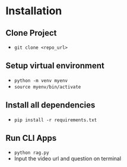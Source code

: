 # Installation

## Clone Project
- `git clone <repo_url>`

## Setup virtual environment
- `python -m venv myenv`
- `source myenv/bin/activate`

## Install all dependencies
- `pip install -r requirements.txt`

## Run CLI Apps
- `python rag.py`
- Input the video url and question on terminal